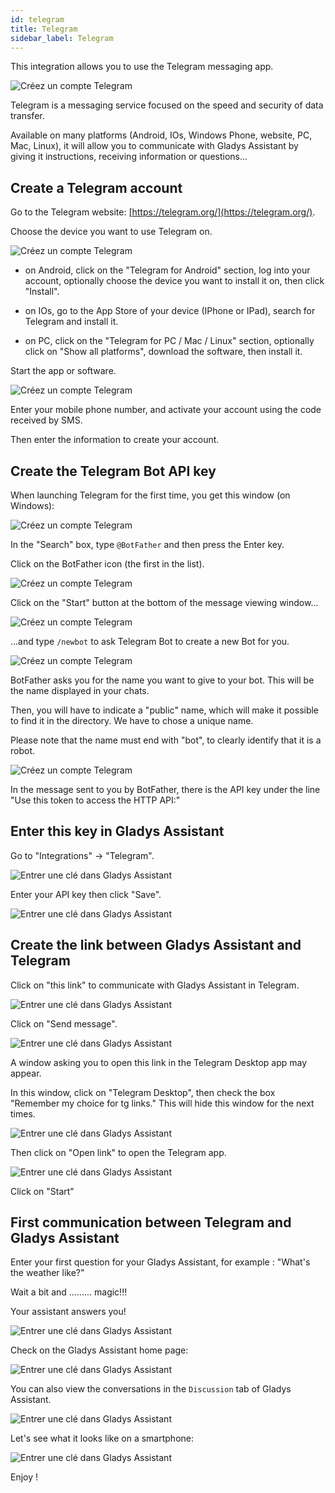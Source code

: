 ```yaml
---
id: telegram
title: Telegram
sidebar_label: Telegram
---
```


This integration allows you to use the Telegram messaging app.

![Créez un compte Telegram](../../static/img/docs/en/configuration/telegram/telegram_00_creer_compte_Logo.jpg)

Telegram is a messaging service focused on the speed and security of data transfer.

Available on many platforms (Android, IOs, Windows Phone, website, PC, Mac, Linux), it will allow you to communicate with Gladys Assistant by giving it instructions, receiving information or questions...

## Create a Telegram account

Go to the Telegram website: [https://telegram.org/](https://telegram.org/).

Choose the device you want to use Telegram on.

![Créez un compte Telegram](../../static/img/docs/en/configuration/telegram/telegram_01_creer_compte_Site.jpg)

- on Android, click on the "Telegram for Android" section, log into your account, optionally choose the device you want to install it on, then click "Install".

- on IOs, go to the App Store of your device (IPhone or IPad), search for Telegram and install it.

- on PC, click on the "Telegram for PC / Mac / Linux" section, optionally click on "Show all platforms", download the software, then install it.

Start the app or software.

![Créez un compte Telegram](../../static/img/docs/en/configuration/telegram/telegram_02_creer_compte_Desktop.jpg)

Enter your mobile phone number, and activate your account using the code received by SMS.

Then enter the information to create your account.

## Create the Telegram Bot API key

When launching Telegram for the first time, you get this window (on Windows):

![Créez un compte Telegram](../../static/img/docs/en/configuration/telegram/telegram_03_creer_API_premier.jpg)

In the "Search" box, type `@BotFather` and then press the Enter key.

Click on the BotFather icon (the first in the list).

![Créez un compte Telegram](../../static/img/docs/en/configuration/telegram/telegram_04_creer_API_BotFather-0.jpg)

Click on the "Start" button at the bottom of the message viewing window...

![Créez un compte Telegram](../../static/img/docs/en/configuration/telegram/telegram_04_creer_API_BotFather-1.jpg)

...and type `/newbot` to ask Telegram Bot to create a new Bot for you.

![Créez un compte Telegram](../../static/img/docs/en/configuration/telegram/telegram_05_creer_API_Bot_Name.jpg)

BotFather asks you for the name you want to give to your bot. This will be the name displayed in your chats.

Then, you will have to indicate a "public" name, which will make it possible to find it in the directory. We have to chose a unique name.

Please note that the name must end with "bot", to clearly identify that it is a robot.

![Créez un compte Telegram](../../static/img/docs/en/configuration/telegram/telegram_06_creer_API_Bot_config_ok-1.jpg)

In the message sent to you by BotFather, there is the API key under the line "Use this token to access the HTTP API:"

## Enter this key in Gladys Assistant

Go to "Integrations" -> "Telegram".

![Entrer une clé dans Gladys Assistant](../../static/img/docs/en/configuration/telegram/telegram_07_Integration_Gladys-0.jpg)

Enter your API key then click "Save".

![Entrer une clé dans Gladys Assistant](../../static/img/docs/en/configuration/telegram/telegram_08_Integration_Gladys_ok.jpg)

## Create the link between Gladys Assistant and Telegram

Click on "this link" to communicate with Gladys Assistant in Telegram.

![Entrer une clé dans Gladys Assistant](../../static/img/docs/en/configuration/telegram/telegram_08_Integration_Gladys_ok-1.jpg)

Click on "Send message".

![Entrer une clé dans Gladys Assistant](../../static/img/docs/en/configuration/telegram/telegram_09_Communiquer_Gladys.jpg)

A window asking you to open this link in the Telegram Desktop app may appear.

In this window, click on "Telegram Desktop", then check the box "Remember my choice for tg links." This will hide this window for the next times.

![Entrer une clé dans Gladys Assistant](../../static/img/docs/en/configuration/telegram/telegram_10_Communiquer_Gladys_lancement_appli.jpg)

Then click on "Open link" to open the Telegram app.

![Entrer une clé dans Gladys Assistant](../../static/img/docs/en/configuration/telegram/telegram_11_Communiquer_Gladys_lancement_1ere_com.jpg)

Click on "Start"

## First communication between Telegram and Gladys Assistant

Enter your first question for your Gladys Assistant, for example : "What's the weather like?"

Wait a bit and ......... magic!!!

Your assistant answers you!

![Entrer une clé dans Gladys Assistant](../../static/img/docs/en/configuration/telegram/telegram_12_Communiquer_Gladys_1ere_com.jpg)

Check on the Gladys Assistant home page:

![Entrer une clé dans Gladys Assistant](../../static/img/docs/en/configuration/telegram/telegram_13_Communiquer_Gladys_Gladys_Accueil.jpg)

You can also view the conversations in the `Discussion` tab of Gladys Assistant.

![Entrer une clé dans Gladys Assistant](../../static/img/docs/en/configuration/telegram/telegram_14_Communiquer_Gladys_Gladys_Discussion.jpg)

Let's see what it looks like on a smartphone:

![Entrer une clé dans Gladys Assistant](../../static/img/docs/en/configuration/telegram/telegram_15_Communiquer_Gladys_Smartphone.jpg)

Enjoy !
